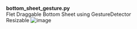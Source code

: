 **bottom_sheet_gesture.py**  
Flet Draggable Bottom Sheet using GestureDetector  
  Resizable
![image](https://github.com/user-attachments/assets/bef9034b-15c1-4029-ac37-6083d26ea69a)
